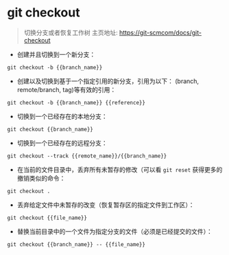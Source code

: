 # git checkout

> 切换分支或者恢复工作树
> 主页地址: <https://git-scmcom/docs/git-checkout>

- 创建并且切换到一个新分支：

`git checkout -b {{branch_name}}`

- 创建以及切换到基于一个指定引用的新分支，引用为以下： (branch, remote/branch, tag)等有效的引用：

`git checkout -b {{branch_name}} {{reference}}`

- 切换到一个已经存在的本地分支：

`git checkout {{branch_name}}`

- 切换到一个已经存在的远程分支：

`git checkout --track {{remote_name}}/{{branch_name}}`

- 在当前的文件目录中，丢弃所有未暂存的修改（可以看 `git reset` 获得更多的撤销类似的命令：

`git checkout .`

- 丢弃给定文件中未暂存的改变（恢复暂存区的指定文件到工作区）：

`git checkout {{file_name}}`

- 替换当前目录中的一个文件为指定分支的文件（必须是已经提交的文件）：

`git checkout {{branch_name}} -- {{file_name}}`

[#]: contributors: ([李峰]，[黄哲])